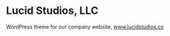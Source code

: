 Lucid Studios, LLC
===================

WordPress theme for our company website, www.lucidstudios.co
